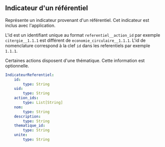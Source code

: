 ## Indicateur d'un référentiel

Représente un indicateur provenant d'un référentiel. Cet indicateur est inclus avec l'application.

L'id est un identifiant unique au format `referentiel__action_id` par exemple `citergie__1.1.1` est différent
de `economie_circulaire__1.1.1`.
L'id de nomenclature correspond à la clef `id` dans les referentiels par exemple `1.1.1`.

Certaines actions disposent d'une thématique. Cette information est optionnelle.
```yaml
IndicateurReferentiel:
    id:
        type: String
    uid:
        type: String
    action_ids:
        type: List[String]
    nom:
        type: String
    description:
        type: String
    thematique_id:
        type: String
    unite:
        type: String
```
